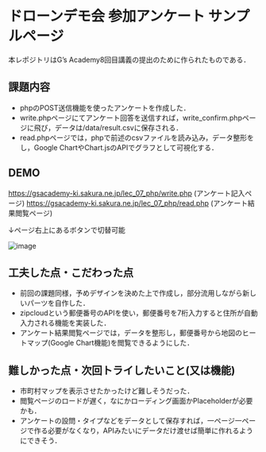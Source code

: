 # ドローンデモ会 参加アンケート サンプルページ
本レポジトリはG’s Academy8回目講義の提出のために作られたものである．


## 課題内容
- phpのPOST送信機能を使ったアンケートを作成した．
- write.phpページにてアンケート回答を送信すれば，write_confirm.phpページに飛び，データは/data/result.csvに保存される．
- read.phpページでは，phpで前述のcsvファイルを読み込み，データ整形をし，Google ChartやChart.jsのAPIでグラフとして可視化する．

## DEMO
https://gsacademy-ki.sakura.ne.jp/lec_07_php/write.php (アンケート記入ページ)
https://gsacademy-ki.sakura.ne.jp/lec_07_php/read.php (アンケート結果閲覧ページ)

↓ページ右上にあるボタンで切替可能

![image](https://github.com/user-attachments/assets/71198247-939c-4ed3-8332-bdd5d238b2de)


## 工夫した点・こだわった点
- 前回の課題同様，予めデザインを決めた上で作成し，部分流用しながら新しいパーツを自作した．
- zipcloudという郵便番号のAPIを使い，郵便番号を7桁入力すると住所が自動入力される機能を実装した．
- アンケート結果閲覧ページでは，データを整形し，郵便番号から地図のヒートマップ(Google Chart機能)を閲覧できるようにした．

## 難しかった点・次回トライしたいこと(又は機能)
- 市町村マップを表示させたかったけど難しそうだった．
- 閲覧ページのロードが遅く，なにかローディング画面かPlaceholderが必要かも．
- アンケートの設問・タイプなどをデータとして保存すれば，一ページ一ページで作る必要がなくなり，APIみたいにデータだけ渡せば簡単に作れるようにできそう．
